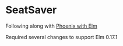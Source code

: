 # SeatSaver

Following along with [Phoenix with Elm](http://www.cultivatehq.com/posts/phoenix-elm-1/)

Required several changes to support Elm 0.17.1

